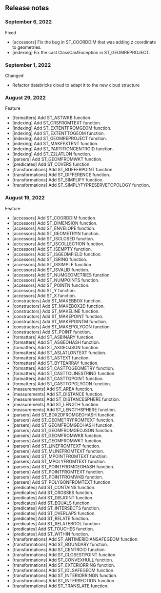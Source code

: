 ## Release notes

### September 6, 2022

Fixed
- [accessors] Fix the bug in ST_COORDDIM that was adding z coordinate to geometries.
- [indexing] Fix the cast ClassCastException in ST_GEOMREPROJECT.

### September 1, 2022

Changed
- Refactor databricks cloud to adapt it to the new cloud structure

### August 29, 2022

Feature
- [formatters] Add ST_ASTWKB function.
- [indexing] Add ST_CRSFROMTEXT function.
- [indexing] Add ST_EXTENTFROMGEOM function.
- [indexing] Add ST_EXTENTTOGEOM function.
- [indexing] Add ST_GEOMREPROJECT function.
- [indexing] Add ST_MAKEEXTENT function.
- [indexing] Add ST_PARTITIONCENTROID function.
- [indexing] Add ST_Z2LATLON function.
- [parsers] Add ST_GEOMFROMWKT function.
- [predicates] Add ST_COVERS function.
- [transformations] Add ST_BUFFERPOINT function.
- [transformations] Add ST_DIFFERENCE function.
- [transformations] Add ST_SIMPLIFY function.
- [transformations] Add ST_SIMPLYFYPRESERVETOPOLOGY function.

### August 19, 2022

Feature
- [accessors] Add ST_COORDDIM function.
- [accessors] Add ST_DIMENSION function.
- [accessors] Add ST_ENVELOPE function.
- [accessors] Add ST_GEOMETRYN function.
- [accessors] Add ST_ISCLOSED function.
- [accessors] Add ST_ISCOLLECTION function.
- [accessors] Add ST_ISEMPTY function.
- [accessors] Add ST_ISGEOMFIELD function.
- [accessors] Add ST_ISRING function.
- [accessors] Add ST_ISSIMPLE function.
- [accessors] Add ST_ISVALID function.
- [accessors] Add ST_NUMGEOMETRIES function.
- [accessors] Add ST_NUMPOINTS function.
- [accessors] Add ST_POINTN function.
- [accessors] Add ST_Y function.
- [accessors] Add ST_X function.
- [constructors] Add ST_MAKEBBOX function.
- [constructors] Add ST_MAKEBOX2D function.
- [constructors] Add ST_MAKELINE function.
- [constructors] Add ST_MAKEPOINT function.
- [constructors] Add ST_MAKEPOINTM function.
- [constructors] Add ST_MAKEPOLYGON function.
- [constructors] Add ST_POINT function.
- [formatters] Add ST_ASBINARY function.
- [formatters] Add ST_ASGEOHASH function.
- [formatters] Add ST_ASGEOJSON function.
- [formatters] Add ST_ASLATLONTEXT function.
- [formatters] Add ST_ASTEXT function.
- [formatters] Add ST_BYTEARRAY function.
- [formatters] Add ST_CASTTOGEOMETRY function.
- [formatters] Add ST_CASTTOLINESTRING function.
- [formatters] Add ST_CASTTOPOINT function.
- [formatters] Add ST_CASTTOPOLYGON function.
- [measurements] Add ST_AREA function.
- [measurements] Add ST_DISTANCE function.
- [measurements] Add ST_DISTANCESPHERE function.
- [measurements] Add ST_LENGTH function.
- [measurements] Add ST_LENGTHSPHERE function.
- [parsers] Add ST_BOX2DFROMGEOHASH function.
- [parsers] Add ST_GEOMETRYFROMTEXT function.
- [parsers] Add ST_GEOMFROMGEOHASH function.
- [parsers] Add ST_GEOMFROMGEOJSON function.
- [parsers] Add ST_GEOMFROMWKB function.
- [parsers] Add ST_GEOMFROMWKT function.
- [parsers] Add ST_LINEFROMTEXT function.
- [parsers] Add ST_MLINEFROMTEXT function.
- [parsers] Add ST_MPOINTFROMTEXT function.
- [parsers] Add ST_MPOLYFROMTEXT function.
- [parsers] Add ST_POINTFROMGEOHASH function.
- [parsers] Add ST_POINTFROMTEXT function.
- [parsers] Add ST_POINTFROMWKB function.
- [parsers] Add ST_POLYGONFROMTEXT function.
- [predicates] Add ST_CONTAINS function.
- [predicates] Add ST_CROSSES function.
- [predicates] Add ST_DISJOINT function.
- [predicates] Add ST_EQUALS function.
- [predicates] Add ST_INTERSECTS function.
- [predicates] Add ST_OVERLAPS function.
- [predicates] Add ST_RELATE function.
- [predicates] Add ST_RELATEBOOL function.
- [predicates] Add ST_TOUCHES function.
- [predicates] Add ST_WITHIN function.
- [transformations] Add ST_ANTIMERIDIANSAFEGEOM function.
- [transformations] Add ST_BOUNDARY function.
- [transformations] Add ST_CENTROID function.
- [transformations] Add ST_CLOSESTPOINT function.
- [transformations] Add ST_CONVEXHULL function.
- [transformations] Add ST_EXTERIORRING function.
- [transformations] Add ST_IDLSAFEGEOM function.
- [transformations] Add ST_INTERIORRINGN function.
- [transformations] Add ST_INTERSECTION function.
- [transformations] Add ST_TRANSLATE function.

